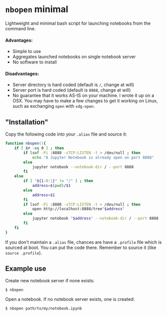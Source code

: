 # `nbopen` minimal

Lightweight and minimal bash script for launching notebooks from the command line.

#### Advantages:
* Simple to use
* Aggregates launched notebooks on single notebook server
* No software to install

#### Disadvantages:
* Server directory is hard coded (default is `/`, change at will)
* Server port is hard coded (default is `8888`, change at will)
* No guarantee that it works AS-IS on your machine. I wrote it up on a OSX. You may have to make a few changes to get it working on Linux, such as exchanging `open` with `xdg-open`.

## "Installation"
Copy the following code into your `.alias` file and source it:

```zsh
function nbopen(){
    if [ $# -eq 0 ] ; then
        if lsof -Pi :8888 -sTCP:LISTEN -t > /dev/null ; then
            echo "A Jupyter Notebook is already open on port 8888"
        else
            jupyter notebook --notebook-dir / --port 8888
        fi
    else
        if [ "${1:0:1}" != "/" ] ; then
            address=$(pwd)/$1
        else
            address=$1
        fi
        if lsof -Pi :8888 -sTCP:LISTEN -t > /dev/null ; then
            open http://localhost:8888/tree"$address"
        else
            jupyter notebook "$address" --notebook-dir / --port 8888
        fi
    fi
}
```

If you don't maintain a `.alias` file, chances are have a `.profile` file which is sourced at boot. You can put the code there. Remember to source it (like `source .profile`).

## Example use
Create new notebook server if none exists:

`$ nbopen`

Open a notebook. If no notebook server exists, one is created:

`$ nbopen path/to/my/notebook.ipynb`


